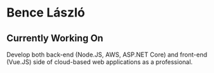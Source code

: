 # Bence László

## Currently Working On

Develop both back-end (Node.JS, AWS, ASP.NET Core) and front-end (Vue.JS) side of cloud-based web applications as a professional.

<!--## Ask me about-->

<!--## Contact-->
